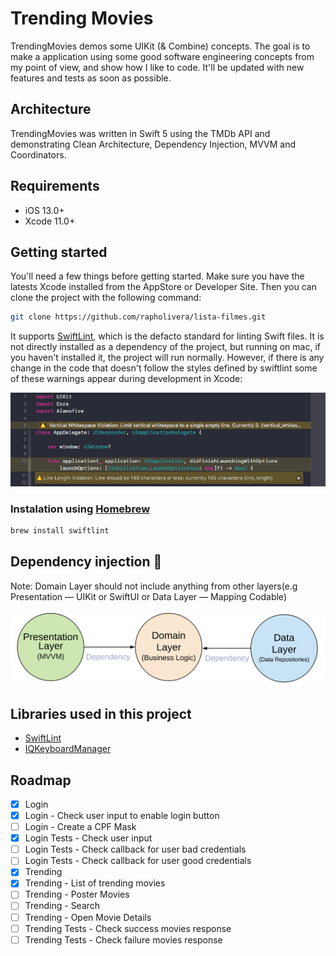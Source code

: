 # Trending Movies

TrendingMovies demos some UIKit (& Combine) concepts. The goal is to make a application using some good software engineering concepts from my point of view, and show how I like to code. It'll be updated with new features and tests as soon as possible.

## Architecture

TrendingMovies was written in Swift 5 using the TMDb API and demonstrating Clean Architecture, Dependency Injection, MVVM and Coordinators.

## Requirements

* iOS 13.0+
* Xcode 11.0+

## Getting started

You'll need a few things before getting started. Make sure you have the latests Xcode installed from the AppStore or Developer Site. Then you can clone the project with the following command:

```bash
git clone https://github.com/rapholivera/lista-filmes.git
```

It supports [SwiftLint](https://github.com/realm/SwiftLint), which is the defacto standard for linting Swift files. It is not directly installed as a dependency of the project, but running on mac, if you haven't installed it, the project will run normally. However, if there is any change in the code that doesn't follow the styles defined by swiftlint some of these warnings appear during development in Xcode:

![Header](README-FILES/xcode-swiftlint-warnings.png)

### Instalation using [Homebrew](http://brew.sh/)

```bash
brew install swiftlint
```

## Dependency injection 💉

Note: Domain Layer should not include anything from other layers(e.g Presentation — UIKit or SwiftUI or Data Layer — Mapping Codable)

![Header](README-FILES/CleanArchitectureDependencies.png)

## Libraries used in this project

* [SwiftLint](https://github.com/realm/SwiftLint)
* [IQKeyboardManager](https://github.com/hackiftekhar/IQKeyboardManager)

## Roadmap

- [x] Login
- [x] Login - Check user input to enable login button
- [ ] Login - Create a CPF Mask
- [x] Login Tests - Check user input
- [ ] Login Tests - Check callback for user bad credentials
- [ ] Login Tests - Check callback for user good credentials
- [x] Trending
- [x] Trending - List of trending movies
- [ ] Trending - Poster Movies
- [ ] Trending - Search
- [ ] Trending - Open Movie Details
- [ ] Trending Tests - Check success movies response
- [ ] Trending Tests - Check failure movies response
